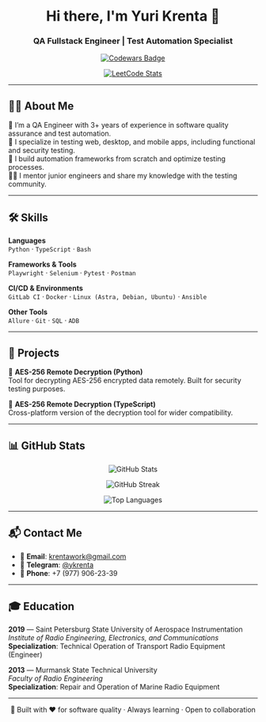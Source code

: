<h1 align="center">Hi there, I'm Yuri Krenta 👋</h1>
<h3 align="center">QA Fullstack Engineer | Test Automation Specialist</h3>

<p align="center">
  <a href="https://www.codewars.com/users/y.krenta">
    <img src="https://www.codewars.com/users/y.krenta/badges/large" alt="Codewars Badge"/>
  </a>
</p>

<p align="center">
  <a href="https://leetcode.com/51scorp/">
    <img src="https://leetcard.jacoblin.cool/51scorp?theme=dark&font=Merienda%20One&ext=heatmap" alt="LeetCode Stats"/>
  </a>
</p>

---

## 🧑‍💻 About Me

🎯 I’m a QA Engineer with 3+ years of experience in software quality assurance and test automation.  
🔧 I specialize in testing web, desktop, and mobile apps, including functional and security testing.  
🧪 I build automation frameworks from scratch and optimize testing processes.  
👨‍🏫 I mentor junior engineers and share my knowledge with the testing community.

---

## 🛠️ Skills

**Languages**  
`Python` · `TypeScript` · `Bash`

**Frameworks & Tools**  
`Playwright` · `Selenium` · `Pytest` · `Postman`

**CI/CD & Environments**  
`GitLab CI` · `Docker` · `Linux (Astra, Debian, Ubuntu)` · `Ansible`

**Other Tools**  
`Allure` · `Git` · `SQL` · `ADB`

---

## 🚀 Projects

🔐 **AES-256 Remote Decryption (Python)**  
Tool for decrypting AES-256 encrypted data remotely. Built for security testing purposes.

🔐 **AES-256 Remote Decryption (TypeScript)**  
Cross-platform version of the decryption tool for wider compatibility.

---

## 📊 GitHub Stats

<p align="center">
  <img src="https://github-readme-stats.vercel.app/api?username=y-krenta&show_icons=true&theme=radical&hide_rank=false&count_private=true" alt="GitHub Stats"/>
</p>

<p align="center">
  <img src="https://github-readme-streak-stats.herokuapp.com?user=y-krenta&theme=radical&hide_border=false" alt="GitHub Streak"/>
</p>

<p align="center">
  <img src="https://github-readme-stats.vercel.app/api/top-langs/?username=y-krenta&layout=compact&theme=radical&langs_count=10" alt="Top Languages"/>
</p>

---

## 📬 Contact Me

- 📧 **Email**: krentawork@gmail.com  
- 💬 **Telegram**: [@ykrenta](https://t.me/ykrenta)  
- 📱 **Phone**: +7 (977) 906-23-39  

---

## 🎓 Education

**2019** — Saint Petersburg State University of Aerospace Instrumentation  
*Institute of Radio Engineering, Electronics, and Communications*  
**Specialization**: Technical Operation of Transport Radio Equipment (Engineer)

**2013** — Murmansk State Technical University  
*Faculty of Radio Engineering*  
**Specialization**: Repair and Operation of Marine Radio Equipment

---

<p align="center">
  🧪 Built with ❤️ for software quality · Always learning · Open to collaboration
</p>
